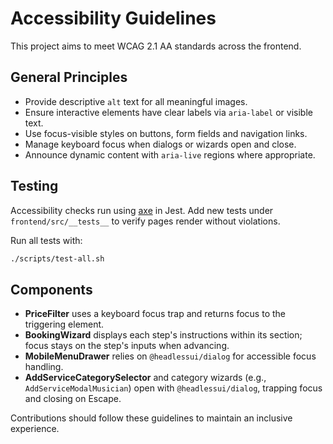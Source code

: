 # Accessibility Guidelines

This project aims to meet WCAG 2.1 AA standards across the frontend.

## General Principles

- Provide descriptive `alt` text for all meaningful images.
- Ensure interactive elements have clear labels via `aria-label` or visible text.
- Use focus-visible styles on buttons, form fields and navigation links.
- Manage keyboard focus when dialogs or wizards open and close.
- Announce dynamic content with `aria-live` regions where appropriate.

## Testing

Accessibility checks run using [axe](https://github.com/dequelabs/axe-core) in Jest. Add
new tests under `frontend/src/__tests__` to verify pages render without violations.

Run all tests with:

```bash
./scripts/test-all.sh
```

## Components

- **PriceFilter** uses a keyboard focus trap and returns focus to the triggering element.
- **BookingWizard** displays each step's instructions within its section; focus stays on the step's inputs when advancing.
- **MobileMenuDrawer** relies on `@headlessui/dialog` for accessible focus handling.
- **AddServiceCategorySelector** and category wizards (e.g., `AddServiceModalMusician`) open with `@headlessui/dialog`, trapping focus and closing on Escape.

Contributions should follow these guidelines to maintain an inclusive experience.
